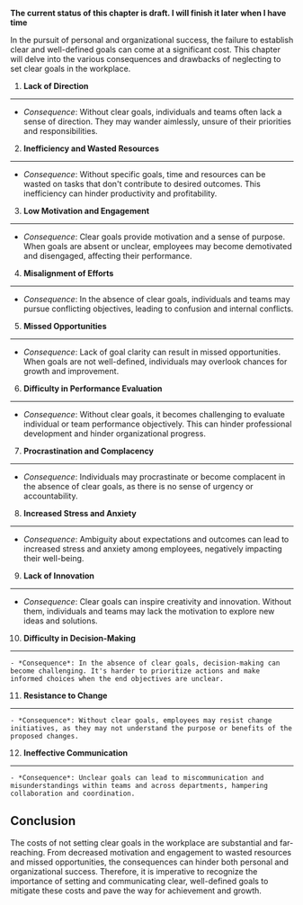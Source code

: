**The current status of this chapter is draft. I will finish it later when I have time**

In the pursuit of personal and organizational success, the failure to establish clear and well-defined goals can come at a significant cost. This chapter will delve into the various consequences and drawbacks of neglecting to set clear goals in the workplace.

1. **Lack of Direction**
------------------------

* *Consequence*: Without clear goals, individuals and teams often lack a sense of direction. They may wander aimlessly, unsure of their priorities and responsibilities.

2. **Inefficiency and Wasted Resources**
----------------------------------------

* *Consequence*: Without specific goals, time and resources can be wasted on tasks that don't contribute to desired outcomes. This inefficiency can hinder productivity and profitability.

3. **Low Motivation and Engagement**
------------------------------------

* *Consequence*: Clear goals provide motivation and a sense of purpose. When goals are absent or unclear, employees may become demotivated and disengaged, affecting their performance.

4. **Misalignment of Efforts**
------------------------------

* *Consequence*: In the absence of clear goals, individuals and teams may pursue conflicting objectives, leading to confusion and internal conflicts.

5. **Missed Opportunities**
---------------------------

* *Consequence*: Lack of goal clarity can result in missed opportunities. When goals are not well-defined, individuals may overlook chances for growth and improvement.

6. **Difficulty in Performance Evaluation**
-------------------------------------------

* *Consequence*: Without clear goals, it becomes challenging to evaluate individual or team performance objectively. This can hinder professional development and hinder organizational progress.

7. **Procrastination and Complacency**
--------------------------------------

* *Consequence*: Individuals may procrastinate or become complacent in the absence of clear goals, as there is no sense of urgency or accountability.

8. **Increased Stress and Anxiety**
-----------------------------------

* *Consequence*: Ambiguity about expectations and outcomes can lead to increased stress and anxiety among employees, negatively impacting their well-being.

9. **Lack of Innovation**
-------------------------

* *Consequence*: Clear goals can inspire creativity and innovation. Without them, individuals and teams may lack the motivation to explore new ideas and solutions.

10. **Difficulty in Decision-Making**
-------------------------------------

    - *Consequence*: In the absence of clear goals, decision-making can become challenging. It's harder to prioritize actions and make informed choices when the end objectives are unclear.

11. **Resistance to Change**
----------------------------

    - *Consequence*: Without clear goals, employees may resist change initiatives, as they may not understand the purpose or benefits of the proposed changes.

12. **Ineffective Communication**
---------------------------------

    - *Consequence*: Unclear goals can lead to miscommunication and misunderstandings within teams and across departments, hampering collaboration and coordination.

Conclusion
----------

The costs of not setting clear goals in the workplace are substantial and far-reaching. From decreased motivation and engagement to wasted resources and missed opportunities, the consequences can hinder both personal and organizational success. Therefore, it is imperative to recognize the importance of setting and communicating clear, well-defined goals to mitigate these costs and pave the way for achievement and growth.
